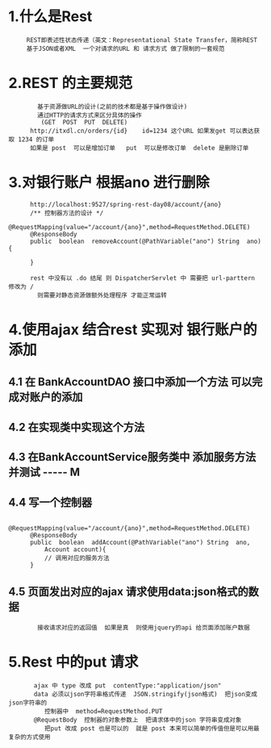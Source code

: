 # 1.什么是Rest

         REST即表述性状态传递（英文：Representational State Transfer，简称REST 
         基于JSON或者XML  一个对请求的URL 和 请求方式 做了限制的一套规范 
# 2.REST 的主要规范

            基于资源做URL的设计(之前的技术都是基于操作做设计)
            通过HTTP的请求方式来区分具体的操作
             (GET  POST  PUT  DELETE) 
          http://itxdl.cn/orders/{id}    id=1234 这个URL 如果发get 可以表达获取 1234 的订单
          如果是 post  可以是增加订单   put  可以是修改订单  delete 是删除订单
        
# 3.对银行账户 根据ano  进行删除

          http://localhost:9527/spring-rest-day08/account/{ano}     
          /** 控制器方法的设计 */
          @RequestMapping(value="/account/{ano}",method=RequestMethod.DELETE)
          @ResponseBody
          public  boolean  removeAccount(@PathVariable("ano") String  ano){
          
          }
          
          rest 中没有以 .do 结尾 则 DispatcherServlet 中 需要把 url-parttern 修改为 /
            则需要对静态资源做额外处理程序 才能正常运转
    
# 4.使用ajax  结合rest  实现对 银行账户的添加

## 4.1  在 BankAccountDAO 接口中添加一个方法  可以完成对账户的添加 
## 4.2  在实现类中实现这个方法 
## 4.3  在BankAccountService服务类中 添加服务方法 并测试 ----- M
## 4.4  写一个控制器

          @RequestMapping(value="/account/{ano}",method=RequestMethod.DELETE)
          @ResponseBody
          public  boolean  addAccount(@PathVariable("ano") String  ano,
              Account account){
              // 调用对应的服务方法 
          }
  
## 4.5 页面发出对应的ajax 请求使用data:json格式的数据

            接收请求对应的返回值  如果是真  则使用jquery的api 给页面添加账户数据
      
# 5.Rest 中的put 请求

           ajax 中 type 改成 put  contentType:"application/json"
           data 必须以json字符串格式传递  JSON.stringify(json格式)  把json变成json字符串的  
              控制器中  method=RequestMethod.PUT
           @RequestBody  控制器的对象参数上  把请求体中的json 字符串变成对象
              把put 改成 post 也是可以的  就是 post 本来可以简单的传值但是可以用最复杂的方式使用
